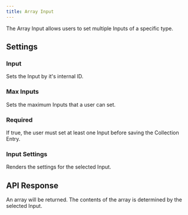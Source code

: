 ```yaml
---
title: Array Input
---
```


The Array Input allows users to set multiple Inputs of a specific type.

## Settings

### Input

Sets the Input by it's internal ID.

### Max Inputs

Sets the maximum Inputs that a user can set.

### Required

If true, the user must set at least one Input before saving the Collection Entry.

### Input Settings

Renders the settings for the selected Input.

## API Response

An array will be returned. The contents of the array is determined by the selected Input.